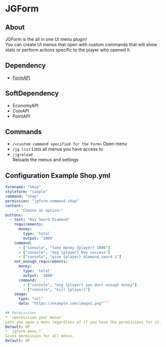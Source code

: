# JGForm
## About
JGForm is the all in one UI menu plugin!  
You can create UI menus that open with custom commands that will show stats or perform actions specific to the player who opened it.

## Dependency
- [FormAPI](https://github.com/jojoe77777/FormAPI)

## SoftDependency
- EconomyAPI
- CoinAPI
- PointAPI

## Commands
* `/<custom command specified for the Form>`
Open menu
* `/jg list`
Lists all menus you have access to  
* `/jgreload`  
Reloads the menus and settings

## Configuration Example Shop.yml
```yml
formname: "Shop"
styleform: "simple"
command: "shop"
permission: "jgform.command.shop"
content:
     - "Choose an option:"
buttons:
  - text: "Buy Sword Diamond"
    requirements:
      money:
        type: 'total'
        output: '1000'
    command:
      - ["console", "take money {player} 1000"]
      - ["console", "msg {player} Buy success"]
      - ["console", "give {player} diamond_sword 1"]
    not_enough_requirements:
      money:
        type: 'total'
        output: '1000'
      command:
        - ["console", "msg {player} you dont enough money"]
        - ["console", "kill {player}"]
    image:
      type: "url"
      data: "https://example.com/image1.png"```
      
## Permissions
* `<permission your menu>`  
Lets you open a menu regardless of if you have the permissions for it.  
Default: OP
* `jgform.menu.*`  
Gives permission for all menus.  
Default: OP
